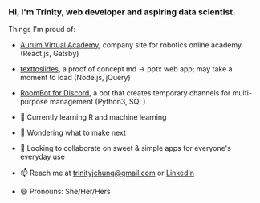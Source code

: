 ### Hi, I'm Trinity, web developer and aspiring data scientist.

Things I'm proud of:
- [Aurum Virtual Academy](https://aurumacademy.gq/), company site for robotics online academy (React.js, Gatsby)
- [texttoslides](http://www.texttoslides.tk/), a proof of concept md -> pptx web app; may take a moment to load (Node.js, jQuery)
- [RoomBot for Discord](https://milotrince.github.io/discord-roombot/), a bot that creates temporary channels for multi-purpose management (Python3, SQL)


- 🌱 Currently learning R and machine learning
- 💭 Wondering what to make next
- 👯 Looking to collaborate on sweet & simple apps for everyone's everyday use
- 📫 Reach me at trinityjchung@gmail.com or [LinkedIn](https://www.linkedin.com/in/trinitychung/)
- 😄 Pronouns: She/Her/Hers
